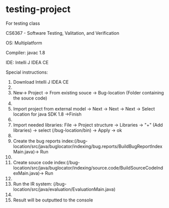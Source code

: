 # testing-project
For testing class

CS6367 - Software Testing, Valitation, and Verification

OS: Multiplatform

Compiler: javac 1.8

IDE: Intelli J IDEA CE

Special instructions: 

1. Download Intelli J IDEA CE
2. 
2. New-> Project -> From existing souce -> Bug-location (Folder containing the souce code)
3. 
3. Import project from external model -> Next -> Next -> Next -> Select location for java SDK 1.8 ->Finish
4. 
4. Import needed libraries: File -> Project structure -> Libraries -> "+" (Add libraries) -> select (/bug-location/bin) -> Apply -> ok
5. 
5. Create the bug reports index:(/bug-location/src/java/buglocator/indexing/bug.reports/BuildBugReportIndexMain.java)-> Run 
6. 
6. Create souce code index:(/bug-location/src/java/buglocator/indexing/source.code/BuildSourceCodeIndexMain.java)-> Run
7. 
7. Run the IR system: (/bug-location/src/java/evaluation/EvaluationMain.java)
8. 
8. Result will be outputted to the console

